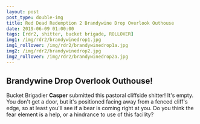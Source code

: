 ```yaml
---
layout: post
post_type: double-img
title: Red Dead Redemption 2 Brandywine Drop Overlook Outhouse
date: 2019-06-09 01:00:00
tags: [rdr2, shitter, bucket brigade, ROLLOVER]
img1: /img/rdr2/brandywinedrop1.jpg
img1_rollover: /img/rdr2/brandywinedrop1a.jpg
img2: /img/rdr2/brandywinedrop2.jpg
img2_rollover: /img/rdr2/brandywinedrop2a.jpg
---
```

## Brandywine Drop Overlook Outhouse!

Bucket Brigadier **Casper** submitted this pastoral cliffside shitter! It's empty. You don't get a door, but it's positioned facing away from a fenced cliff's edge, so at least you'll see if a bear is coming right at you. Do you think the fear element is a help, or a hindrance to use of this facility?
